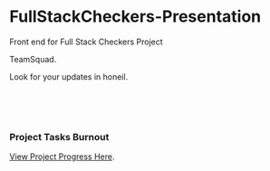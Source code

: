# FullStackCheckers-Presentation
Front end for Full Stack Checkers Project

TeamSquad.

Look for your updates in honeil. 




<br /> <br /> <br />

### Project Tasks Burnout
[View Project Progress Here](https://docs.google.com/spreadsheets/d/1BqwfkaLcynl0mU4jdYAd2Hcy6NCC9EHQkOvazBCfCVk/edit?usp=sharing).
